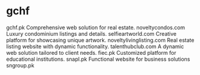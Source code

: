 # gchf
gchf.pk
Comprehensive web solution for real estate.
noveltycondos.com
Luxury condominium listings and details.
selfieartworld.com
Creative platform for showcasing unique artwork.
noveltylivinglisting.com
Real estate listing website with dynamic functionality.
talenthubclub.com
A dynamic web solution tailored to client needs.
fiec.pk
Customized platform for educational institutions.
snapl.pk
Functional website for business solutions
sngroup.pk

